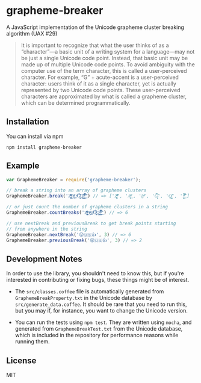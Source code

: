 # grapheme-breaker
A JavaScript implementation of the Unicode grapheme cluster breaking algorithm (UAX #29)

> It is important to recognize that what the user thinks of as a “character”—a basic unit of a writing system for a 
> language—may not be just a single Unicode code point. Instead, that basic unit may be made up of multiple Unicode 
> code points. To avoid ambiguity with the computer use of the term character, this is called a user-perceived character. 
> For example, “G” + acute-accent is a user-perceived character: users think of it as a single character, yet is actually 
> represented by two Unicode code points. These user-perceived characters are approximated by what is called a grapheme cluster, 
> which can be determined programmatically.

## Installation

You can install via npm

    npm install grapheme-breaker

## Example

```javascript
var GraphemeBreaker = require('grapheme-breaker');

// break a string into an array of grapheme clusters
GraphemeBreaker.break('Z͑ͫ̓ͪ̂ͫ̽͏̴̙̤̞͉͚̯̞̠͍A̴̵̜̰͔ͫ͗͢L̠ͨͧͩ͘G̴̻͈͍͔̹̑͗̎̅͛́Ǫ̵̹̻̝̳͂̌̌͘!͖̬̰̙̗̿̋ͥͥ̂ͣ̐́́͜͞') // => ['Z͑ͫ̓ͪ̂ͫ̽͏̴̙̤̞͉͚̯̞̠͍', 'A̴̵̜̰͔ͫ͗͢', 'L̠ͨͧͩ͘', 'G̴̻͈͍͔̹̑͗̎̅͛́', 'Ǫ̵̹̻̝̳͂̌̌͘', '!͖̬̰̙̗̿̋ͥͥ̂ͣ̐́́͜͞']

// or just count the number of grapheme clusters in a string
GraphemeBreaker.countBreaks('Z͑ͫ̓ͪ̂ͫ̽͏̴̙̤̞͉͚̯̞̠͍A̴̵̜̰͔ͫ͗͢L̠ͨͧͩ͘G̴̻͈͍͔̹̑͗̎̅͛́Ǫ̵̹̻̝̳͂̌̌͘!͖̬̰̙̗̿̋ͥͥ̂ͣ̐́́͜͞') // => 6

// use nextBreak and previousBreak to get break points starting 
// from anywhere in the string
GraphemeBreaker.nextBreak('😜🇺🇸👍', 3) // => 6
GraphemeBreaker.previousBreak('😜🇺🇸👍', 3) // => 2
```

## Development Notes

In order to use the library, you shouldn't need to know this, but if you're interested in
contributing or fixing bugs, these things might be of interest.

* The `src/classes.coffee` file is automatically generated from `GraphemeBreakProperty.txt` in the Unicode 
  database by `src/generate_data.coffee`. It should be rare that you need to run this, but
  you may if, for instance, you want to change the Unicode version.
  
* You can run the tests using `npm test`. They are written using `mocha`, and generated from
  `GraphemeBreakTest.txt` from the Unicode database, which is included in the repository for performance
  reasons while running them.

## License

MIT

